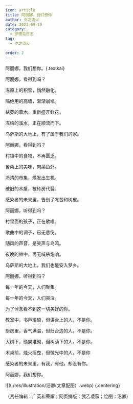 ```yaml
---
icon: article
title: 阿丽娜，我们想你
author: 夕之流火
date: 2023-09-19
category:
  - 罗德岛日志
tag:
  - 夕之流火

order: 2
---
```


阿丽娜，我们想你。{.textkai}

<!-- more -->

阿丽娜，看得到吗？

冻原上的积雪，悄然融化。

隔绝用的高墙，渐渐崩塌。

枯萎的草木，重新盛开鲜花。

冻结的溪水，正在顺流而下。

乌萨斯的大地上，有了属于我们的家。

阿丽娜，看得到吗？

村镇中的食物，不再匮乏。

餐桌上的美味，肉菜鱼虾。

冷清的市集，焕发出生机。

破旧的木屋，被砖房代替。

感染者的未来里，告别了冻苦和树皮。

阿丽娜，听得到吗？

村里面的孩子，正在歌唱。

歌曲中的调子，已无悲伤。

随风的声音，是笑声与鸟鸣。

夜晚的林中，再无喊杀炮响。

乌萨斯的大地上，我们也能安入梦乡。

阿丽娜，听得到吗？

每一年的今天，人们聚集。

每一年的今天，人们哭泣。

为了悼念看不到这一切美好的你。

教室中，书声琅琅，但讲台上的人，不是你。

厨房里，香气满溢，但灶台边的人，不是你。

大树下，硕果堆砌，但树荫下的人，不是你。

木桌前，烛火摇曳，但微光中的人，不是你

感染者的未来里，有我，有他，却没有你。

阿丽娜，我们想你。<eod />

![](./res/illustration/沿卿(文章配图）.webp) {.centering}

（责任编辑：广英和荣耀；网页排版：武乙凌薇；绘图：沿卿）

<FakeAds />
